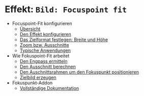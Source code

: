 # Effekt: `Bild: Focuspoint fit`

- Focuspoint-Fit konfigurieren
    - [Übersicht](mm_effect_fit.md#a)
    - [Den Effekt konfigurieren](mm_effect_fit.md#b)
    - [Das Zielformat festlegen: Breite und Höhe](mm_effect_fit.md#c)
    - [Zoom bzw. Ausschnitte](mm_effect_fit.md#d)
    - [Typische Anwendungen](mm_effect_fit.md#e)
- Wie Fokuspoint-Fit arbeitet
    - [Den Engpass ermitteln](mm_effect_fit_calc.md#efc-engpass)
    - [Den Ausschnitt berechnen](mm_effect_fit_calc.md#efc-ausschnitt)
    - [Den Auschnittsrahmen um den Fokuspunkt positionieren](mm_effect_fit_calc.md#efc-rahmen)
    - [Zielbild erzeugen](mm_effect_fit_calc.md#efc-bild)
- Fokuspunkt-Addon
    - [Vollständige Dokumentation](index.php?page=packages&subpage=help&package=focuspoint)
